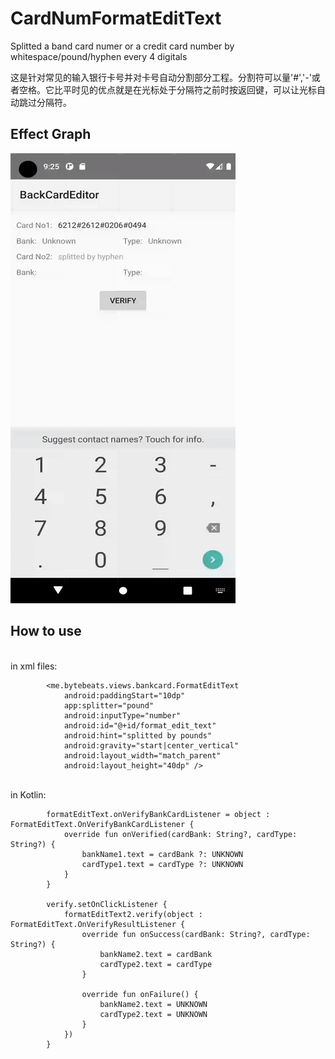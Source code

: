 # CardNumFormatEditText
Splitted a band card numer or a credit card number by whitespace/pound/hyphen every 4 digitals

这是针对常见的输入银行卡号并对卡号自动分割部分工程。分割符可以量'#','-'或者空格。它比平时见的优点就是在光标处于分隔符之前时按返回键，可以让光标自动跳过分隔符。

Effect Graph
-------

<img src="/media/bank_card_format.gif" width="360" height="720"/>

How to use
-------
<br>in xml files:
```
        <me.bytebeats.views.bankcard.FormatEditText
            android:paddingStart="10dp"
            app:splitter="pound"
            android:inputType="number"
            android:id="@+id/format_edit_text"
            android:hint="splitted by pounds"
            android:gravity="start|center_vertical"
            android:layout_width="match_parent"
            android:layout_height="40dp" />

```
<br>in Kotlin:
```
        formatEditText.onVerifyBankCardListener = object : FormatEditText.OnVerifyBankCardListener {
            override fun onVerified(cardBank: String?, cardType: String?) {
                bankName1.text = cardBank ?: UNKNOWN
                cardType1.text = cardType ?: UNKNOWN
            }
        }

        verify.setOnClickListener {
            formatEditText2.verify(object : FormatEditText.OnVerifyResultListener {
                override fun onSuccess(cardBank: String?, cardType: String?) {
                    bankName2.text = cardBank
                    cardType2.text = cardType
                }

                override fun onFailure() {
                    bankName2.text = UNKNOWN
                    cardType2.text = UNKNOWN
                }
            })
        }
```